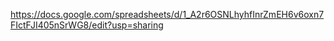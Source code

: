 https://docs.google.com/spreadsheets/d/1_A2r6OSNLhyhfInrZmEH6v6oxn7FIctFJI405nSrWG8/edit?usp=sharing
